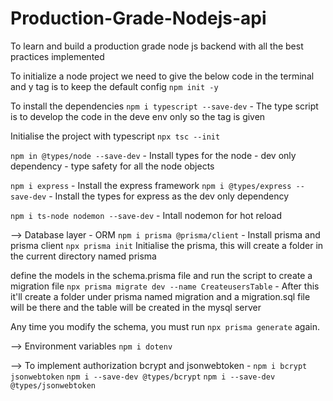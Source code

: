 # Production-Grade-Nodejs-api
To learn and build a production grade node js backend with all the best practices implemented

To initialize a node project we need to give the below code in the terminal and y tag is to keep the default config
`npm init -y`

To install the dependencies
`npm i typescript --save-dev` - The type script is to develop the code in the deve env only so the tag is given

Initialise the project with typescript
`npx tsc --init`

`npm in @types/node --save-dev` - Install types for the node - dev only dependency - type safety for all the node objects

`npm i express` - Install the express framework
`npm i @types/express --save-dev` - Install the types for express as the dev only dependency

`npm i ts-node nodemon --save-dev` - Intall nodemon for hot reload

--> Database layer - ORM
`npm i prisma @prisma/client` - Install prisma and prisma client
`npx prisma init` Initialise the prisma, this will create a folder in the current directory named prisma

define the models in the schema.prisma file and run the script to create a migration file
`npx prisma migrate dev --name CreateusersTable` - After this it'll create a folder under prisma named migration and a migration.sql file will be there and the table will be created in the mysql server

Any time you modify the schema, you must run `npx prisma generate` again.

--> Environment variables
`npm i dotenv`

--> To implement authorization
    bcrypt and jsonwebtoken - `npm i bcrypt jsonwebtoken`
    `npm i --save-dev @types/bcrypt`
    `npm i --save-dev @types/jsonwebtoken`